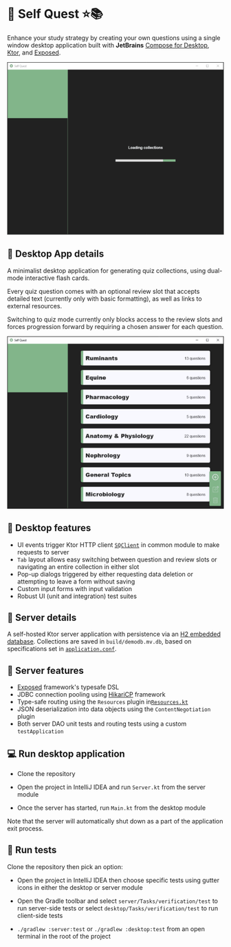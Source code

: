 # :rocket: Self Quest :star::books:

Enhance your study strategy by creating your own questions using a single window desktop application built
with **JetBrains** [Compose for Desktop](https://www.jetbrains.com/lp/compose-desktop/), [Ktor](https://ktor.io/), and [Exposed](https://github.com/JetBrains/Exposed).

<div align="center">
  <img src="screenshots/sq_final_demo.gif" alt="Self Quest desktop basic demo"/>
</div>

## :memo: Desktop App details

A minimalist desktop application for generating quiz collections, using dual-mode interactive flash cards.

Every quiz question comes with an optional review slot that accepts detailed text (currently only with basic formatting), 
as well as links to external resources.

Switching to quiz mode currently only blocks access to the review slots and forces progression forward by requiring a 
chosen answer for each question.

<div align="center">
  <img src="screenshots/sq_quiz_demo.gif" alt="Self Quest desktop quiz demo"/>
</div>

## :briefcase: Desktop features

- UI events trigger Ktor HTTP client [`SQClient`](common/src/commonMain/kotlin/dev/bogwalk/client/SQClient.kt) in common 
module to make requests to server
- `Tab` layout allows easy switching between question and review slots or navigating an entire collection in either slot
- Pop-up dialogs triggered by either requesting data deletion or attempting to leave a form without saving
- Custom input forms with input validation
- Robust UI (unit and integration) test suites

## :memo: Server details

A self-hosted Ktor server application with persistence via an [H2 embedded database](https://www.h2database.com/html/features.html#connection_modes). 
Collections are saved in `build/demodb.mv.db`, based on specifications set in 
[`application.conf`](server/src/main/resources/application.conf).

## :briefcase: Server features

- [Exposed](https://github.com/JetBrains/Exposed) framework's typesafe DSL
- JDBC connection pooling using [HikariCP](https://github.com/brettwooldridge/HikariCP) framework
- Type-safe routing using the `Resources` plugin in[`Resources.kt`](common/src/commonMain/kotlin/dev/bogwalk/routes/Resources.kt)
- JSON deserialization into data objects using the `ContentNegotiation` plugin
- Both server DAO unit tests and routing tests using a custom `testApplication`

## :computer: Run desktop application

- Clone the repository

- Open the project in IntelliJ IDEA and run `Server.kt` from the server module

- Once the server has started, run `Main.kt` from the desktop module

Note that the server will automatically shut down as a part of the application exit process.

## :microscope: Run tests

Clone the repository then pick an option:

- Open the project in IntelliJ IDEA then choose specific tests using gutter icons in either the desktop or server module

- Open the Gradle toolbar and select `server/Tasks/verification/test` to run server-side tests or select 
`desktop/Tasks/verification/test` to run client-side tests 

- `./gradlew :server:test` or `./gradlew :desktop:test` from an open terminal in the root of the project